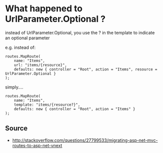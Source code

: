 ﻿# What happened to UrlParameter.Optional ?

instead of UrlParameter.Optional, you use the ? in the template to indicate an optional parameter

e.g. instead of:

    routes.MapRoute(
        name: "Items",
        url: "items/{resource}",
        defaults: new { controller = "Root", action = "Items", resource = UrlParameter.Optional }
    );

simply....

    routes.MapRoute(
        name: "Items",
        template: "items/{resource?}",
        defaults: new { controller = "Root", action = "Items" }
    );

## Source

- <http://stackoverflow.com/questions/27799533/migrating-asp-net-mvc-routes-to-asp-net-vnext>